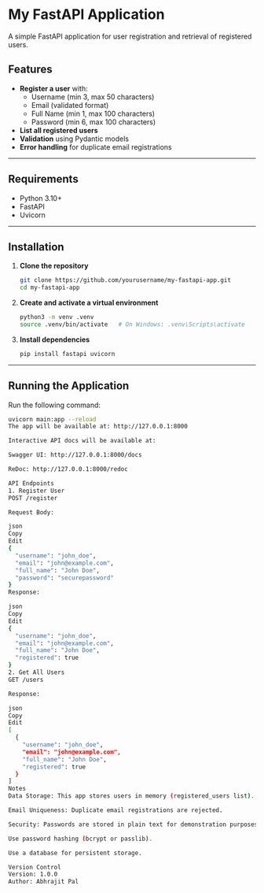 # My FastAPI Application

A simple FastAPI application for user registration and retrieval of registered users.

## Features

- **Register a user** with:
  - Username (min 3, max 50 characters)
  - Email (validated format)
  - Full Name (min 1, max 100 characters)
  - Password (min 6, max 100 characters)
- **List all registered users**
- **Validation** using Pydantic models
- **Error handling** for duplicate email registrations

---

## Requirements

- Python 3.10+
- FastAPI
- Uvicorn

---

## Installation

1. **Clone the repository**
    ```bash
    git clone https://github.com/yourusername/my-fastapi-app.git
    cd my-fastapi-app
    ```

2. **Create and activate a virtual environment**
    ```bash
    python3 -m venv .venv
    source .venv/bin/activate   # On Windows: .venv\Scripts\activate
    ```

3. **Install dependencies**
    ```bash
    pip install fastapi uvicorn
    ```

---

## Running the Application

Run the following command:

```bash
uvicorn main:app --reload
The app will be available at: http://127.0.0.1:8000

Interactive API docs will be available at:

Swagger UI: http://127.0.0.1:8000/docs

ReDoc: http://127.0.0.1:8000/redoc

API Endpoints
1. Register User
POST /register

Request Body:

json
Copy
Edit
{
  "username": "john_doe",
  "email": "john@example.com",
  "full_name": "John Doe",
  "password": "securepassword"
}
Response:

json
Copy
Edit
{
  "username": "john_doe",
  "email": "john@example.com",
  "full_name": "John Doe",
  "registered": true
}
2. Get All Users
GET /users

Response:

json
Copy
Edit
[
  {
    "username": "john_doe",
    "email": "john@example.com",
    "full_name": "John Doe",
    "registered": true
  }
]
Notes
Data Storage: This app stores users in memory (registered_users list). All data will be lost when the server restarts.

Email Uniqueness: Duplicate email registrations are rejected.

Security: Passwords are stored in plain text for demonstration purposes. In a production environment:

Use password hashing (bcrypt or passlib).

Use a database for persistent storage.

Version Control
Version: 1.0.0
Author: Abhrajit Pal